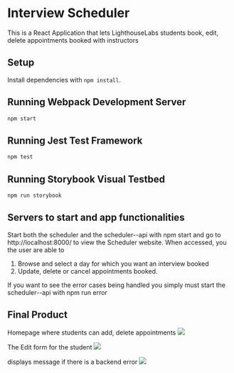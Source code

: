 # Interview Scheduler

This is a React Application that lets LighthouseLabs students book, edit, delete appointments booked with instructors

## Setup

Install dependencies with `npm install`.

## Running Webpack Development Server

```sh
npm start
```

## Running Jest Test Framework

```sh
npm test
```

## Running Storybook Visual Testbed

```sh
npm run storybook
```

## Servers to start and app functionalities

Start both the scheduler and the scheduler--api with npm start and go to http://localhost:8000/ to view the Scheduler website. When accessed, you the user are able to

1. Browse and select a day for which you want an interview booked
2. Update, delete or cancel appointments booked.

If you want to see the error cases being handled you simply must start the scheduler--api with npm run error

## Final Product

Homepage where students can add, delete appointments
![](https://github.com/nomadicafrican/scheduler/blob/master/public/images/Screen%20Shot%202021-12-16%20at%204.04.38%20PM.png?raw=true)

The Edit form for the student
![](https://github.com/nomadicafrican/scheduler/blob/master/public/images/Screen%20Shot%202021-12-16%20at%204.06.17%20PM.png?raw=true)

displays message if there is a backend error
![](https://github.com/nomadicafrican/scheduler/blob/master/public/images/Screen%20Shot%202021-12-16%20at%204.06.46%20PM.png?raw=true)

